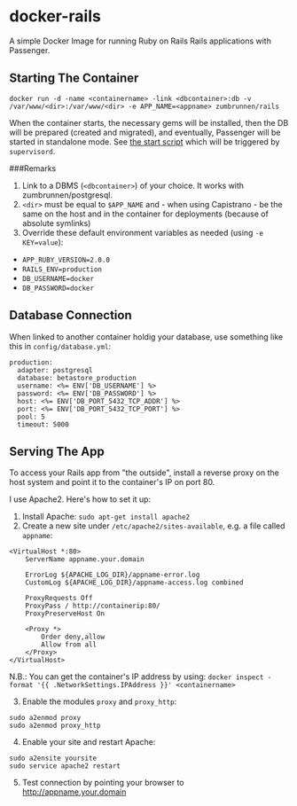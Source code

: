 docker-rails
============

A simple Docker Image for running Ruby on Rails Rails applications with Passenger.

## Starting The Container

`docker run -d -name <containername> -link <dbcontainer>:db -v /var/www/<dir>:/var/www/<dir> -e APP_NAME=<appname> zumbrunnen/rails`

When the container starts, the necessary gems will be installed, then the DB will be prepared (created and migrated), and eventually, Passenger will be started in standalone mode. See [the start script](../master/start_passenger) which will be triggered by `supervisord`.

###Remarks
1. Link to a DBMS (`<dbcontainer>`) of your choice. It works with zumbrunnen/postgresql.
2. `<dir>` must be equal to `$APP_NAME` and - when using Capistrano - be the same on the host and in the container for deployments (because of absolute symlinks)
3. Override these default environment variables as needed (using `-e KEY=value`):
 * `APP_RUBY_VERSION=2.0.0`
 * `RAILS_ENV=production`
 * `DB_USERNAME=docker`
 * `DB_PASSWORD=docker`


## Database Connection
When linked to another container holdig your database, use something like this in `config/database.yml`:
```
production:
  adapter: postgresql
  database: betastore_production
  username: <%= ENV['DB_USERNAME'] %>
  password: <%= ENV['DB_PASSWORD'] %>
  host: <%= ENV['DB_PORT_5432_TCP_ADDR'] %>
  port: <%= ENV['DB_PORT_5432_TCP_PORT'] %>
  pool: 5
  timeout: 5000
```

## Serving The App

To access your Rails app from "the outside", install a reverse proxy on the host system and point it to the container's IP on port 80.

I use Apache2. Here's how to set it up:

1. Install Apache: `sudo apt-get install apache2`
2. Create a new site under `/etc/apache2/sites-available`, e.g. a file called `appname`:

```
<VirtualHost *:80>
    ServerName appname.your.domain

    ErrorLog ${APACHE_LOG_DIR}/appname-error.log
    CustomLog ${APACHE_LOG_DIR}/appname-access.log combined

    ProxyRequests Off
    ProxyPass / http://containerip:80/
    ProxyPreserveHost On

    <Proxy *>
        Order deny,allow
        Allow from all
    </Proxy>
</VirtualHost>
```

N.B.: You can get the container's IP address by using: `docker inspect -format '{{ .NetworkSettings.IPAddress }}' <containername>`

3. Enable the modules `proxy` and `proxy_http`:

```
sudo a2enmod proxy
sudo a2enmod proxy_http
```

4. Enable your site and restart Apache:

```
sudo a2ensite yoursite
sudo service apache2 restart
```

5. Test connection by pointing your browser to http://appname.your.domain

